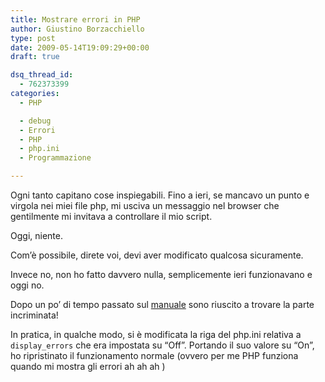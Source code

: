 ```yaml
---
title: Mostrare errori in PHP
author: Giustino Borzacchiello
type: post
date: 2009-05-14T19:09:29+00:00
draft: true

dsq_thread_id:
  - 762373399
categories:
  - PHP

  - debug
  - Errori
  - PHP
  - php.ini
  - Programmazione

---
```

Ogni tanto capitano cose inspiegabili. Fino a ieri, se mancavo un punto e virgola nei miei file php, mi usciva un messaggio nel browser che gentilmente mi invitava a controllare il mio script.

Oggi, niente.

Com&#8217;è possibile, direte voi, devi aver modificato qualcosa sicuramente.

Invece no, non ho fatto davvero nulla, semplicemente ieri funzionavano e oggi no.

Dopo un po&#8217; di tempo passato sul [manuale][1] sono riuscito a trovare la parte incriminata!

In pratica, in qualche modo, si è modificata la riga del php.ini relativa a `display_errors` che era impostata su &#8220;Off&#8221;. Portando il suo valore su &#8220;On&#8221;, ho ripristinato il funzionamento normale (ovvero per me PHP funziona quando mi mostra gli errori ah ah ah )

 [1]: http://www.php.net/manual/it/